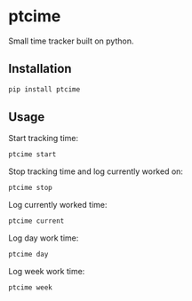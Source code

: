 # ptcime
Small time tracker built on python.

## Installation

```bash
pip install ptcime
```

## Usage


Start tracking time:
```bash
ptcime start
```
Stop tracking time and log currently worked on:
```bash    
ptcime stop
```

Log currently worked time:
```bash
ptcime current
```

Log day work time:
```bash
ptcime day
```
Log week work time:
```bash
ptcime week
```
